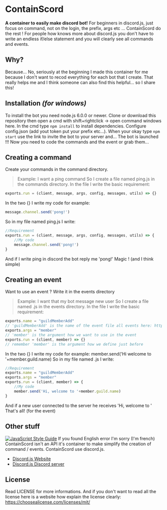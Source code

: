 # ContainScord

**A container to easily make discord bot!**
For beginners in discord.js, just focus on command, not on the login, the prefix, args etc ... ContainScord do the rest ! For people how knows more about discord.js you don't have to write an endless if/else statement and you will clearly see all commands and events.

## Why?

Because... No, seriously at the beginning I made this container for me because I don't want to recod everything for each bot that I create. That really helps me and I think someone can also find this helpful... so I share this!

## Installation _(for windows)_

To install the bot you need node.js 6.0.0 or newer. Clone or download this repository then open a cmd with shift+rightclick -> open command windows here. In the cmd type `npm install` to install dependencies. Configure config.json (add yout token put your prefix etc...). When your okay type `npm start` use the link to invite the bot to your server and...
The bot is launched !!! Now you need to code the commands and the event or grab them...

## Creating a command

Create your commands in the command directory. 
> Example: I want a ping command
So I create a file named ping.js in the commands directory. In the file I write the basic requirement:
```javascript
exports.run = (client, message, args, config, messages, utils) => {}
```
In the two {} I write my code for example:
```javascript
message.channel.send('pong!')
```
So in my file named ping.js I write:
```javascript
//Requirement
exports.run = (client, message, args, config, messages, utils) => {
	//My code
	message.channel.send('pong!')
}
```
And if I write <prefix>ping in discord the bot reply me 'pong!'
Magic ! (and I think simple)

## Creating an event 

Want to use an event ? Write it in the events directory
> Example: I want that my bot message new user
So I create a file named <what you want>.js in the events directory. In the file I write the basic requirement: 
```javascript
exports.name = "guildMemberAdd" 
// 'guildMemberAdd' is the name of the event file all events here: https://discord.js.org/#/docs/main/stable/class/Client?scrollTo=channelCreate
exports.args = "member"
// 'member' is the argument how we want to use in the event
exports.run = (client, member) => {}
// remember 'member' is the argument how we define just before
```
In the two {} I write my code for example:
member.send('Hi welcome to '+member.guild.name)
So in my file named <what you want>.js I write:
```javascript
//Requirement
exports.name = "guildMemberAdd" 
exports.args = "member"
exports.run = (client, member) => {
	//My code
	member.send('Hi, welcome to '+member.guild.name)
}
```
And if a new user connected to the server he receives 'Hi, welcome to <name of the server>'
That's all! (for the event)

## Other stuff

[![JavaScript Style Guide](https://cdn.rawgit.com/standard/standard/master/badge.svg)](https://github.com/standard/standard)
If you found English error I'm sorry (I'm french)
ContainScord isn't an API it's container to make simplify the creation of command / events. 
ContainScord use discord.js.
* [Discord.js Website](https://discord.js.org/#/)
* [Discord.js Discord server](https://discord.gg/bRCvFy9)

## License

Read LICENSE for more informations.
And if you don't want to read all the license here is a website how explain the license clearly: https://choosealicense.com/licenses/mit/